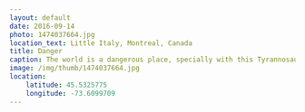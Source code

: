 ```yaml
---
layout: default
date: 2016-09-14
photo: 1474037664.jpg
location_text: Little Italy, Montreal, Canada
title: Danger
caption: The world is a dangerous place, specially with this Tyrannosaurus Rex running free in Montreal!
image: /img/thumb/1474037664.jpg
location:
    latitude: 45.5325775
    longitude: -73.6099709
---
```

